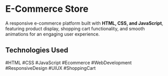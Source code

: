 # E-Commerce Store

A responsive e-commerce platform built with **HTML, CSS, and JavaScript**, featuring product display, shopping cart functionality, and smooth animations for an engaging user experience.

## Technologies Used  
#HTML #CSS #JavaScript #Ecommerce #WebDevelopment #ResponsiveDesign #UIUX #ShoppingCart  
